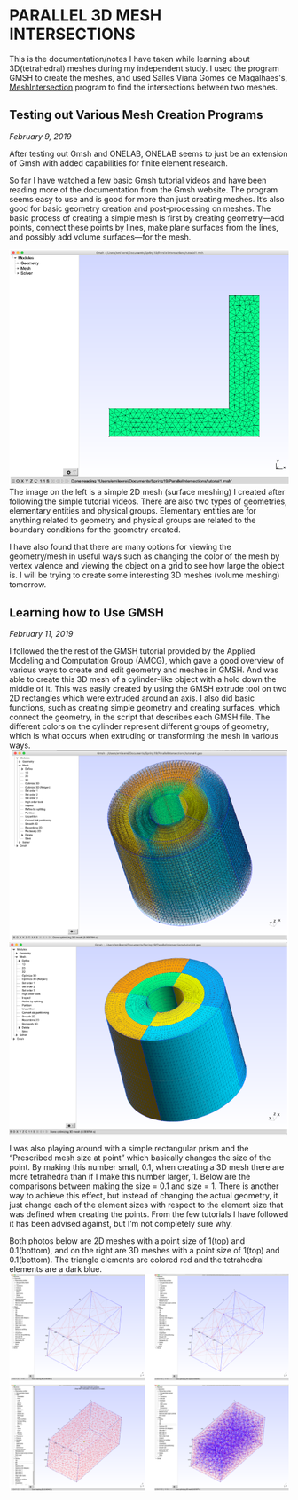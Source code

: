 # PARALLEL 3D MESH INTERSECTIONS	

This is the documentation/notes I have taken while learning about 3D(tetrahedral) meshes during my independent study. I used the program GMSH to create the meshes, and used Salles Viana Gomes de Magalhaes's, [MeshIntersection](https://github.com/sallesviana/MeshIntersection) program to find the intersections between two meshes.

## Testing out Various Mesh Creation Programs
_February 9, 2019_

After testing out Gmsh and ONELAB, ONELAB seems to just be an extension of Gmsh with added capabilities for finite element research.

So far I have watched a few basic Gmsh tutorial videos and have been reading more of the documentation from the Gmsh website. The program seems easy to use and is good for more than just creating meshes. It’s also good for basic geometry creation and post-processing on meshes. The basic process of creating a simple mesh is first by creating geometry—add points, connect these points by lines, make plane surfaces from the lines, and possibly add volume surfaces—for the mesh. 

![Image](/assets/screenshot1.png)
The image on the left is a simple 2D mesh (surface meshing) I created after following the simple tutorial videos.
There are also two types of geometries, elementary entities and physical groups. Elementary entities are for anything related to geometry and physical groups are related to the boundary conditions for the geometry created. 

I have also found that there are many options for viewing the geometry/mesh in useful ways such as changing the color of the mesh by vertex valence and viewing the object on a grid to see how large the object is. I will be trying to create some interesting 3D meshes (volume meshing) tomorrow.

## Learning how to Use GMSH
_February 11, 2019_

I followed the the rest of the GMSH tutorial provided by the Applied Modeling and Computation Group (AMCG), which gave a good overview of various ways to create and edit geometry and meshes in GMSH.  And was able to create this 3D mesh of a cylinder-like object with a hold down the middle of it. This was easily created by using the GMSH extrude tool on two 2D rectangles which were extruded around an axis. I also did basic functions, such as creating simple geometry and creating surfaces, which connect the geometry, in the script that describes each GMSH file. The different colors on the cylinder represent different groups of geometry, which is what occurs when extruding or transforming the mesh in various ways.
![Cylinder Mesh](/assets/screenshot2.png)
![Solid Cylinder](/assets/screenshot3.png)

I was also playing around with a simple rectangular prism and the “Prescribed mesh size at point” which basically changes the size of the point. By making this number small, 0.1, when creating a 3D mesh there are more tetrahedra than if I make this number larger, 1. Below are the comparisons between making the size = 0.1 and size = 1. There is another way to achieve this effect, but instead of changing the actual geometry, it just change each of the element sizes with respect to the element size that was defined when creating the points. From the few tutorials I have followed it has been advised against, but I’m not completely sure why.

Both photos below are 2D meshes with a point size of 1(top) and 0.1(bottom), and on the right are 3D meshes with a point size of 1(top) and 0.1(bottom). The triangle elements are colored red and the tetrahedral elements are a dark blue.
![2D Meshes](/assets/screenshot4.png)
